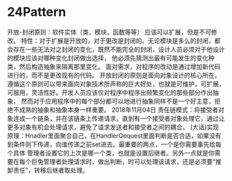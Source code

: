# 24Pattern
开放-封闭原则：软件实体（类，模块，函数等等） 应该可以扩展，但是不可修改。
特性：对于扩展是开放的，对于更改是封闭的。无论模块是多么的封闭，都会存在一些无法对之封闭的变化，既然不能完全的封闭，设计人员必须对于他设计的模块应该对哪种变化封闭做出选择，
他必须先猜测出最有可能发生的变化种类，然后构造抽象来隔离那里变化。
    面对需求，对程序的改动是通过增加新代码进行的，而不是更改现有的代码。
    开放封闭的原则是面向对象设计的核心所在，遵循这个原则可以带来面向对象技术所声称的巨大好处，也就是可维护，可扩展，可服用，灵活性好。开发人员应该仅对程序中程序出频繁变化的那些部分作出抽象，
然而对于应用程序中的每个部分都可以地进行抽象同样不是一个好主意，拒绝不成熟的抽象和抽象本身一样重要。
2018年11月04日
责任链模式：将接受者对象连成一个链条，并在该链条上传递请求，直到有一个接受者对象处理它，通过让更多对象有机会处理请求，避免了请求发送者和接受者之间的耦合。
(大话)实现原理：Hnadler里面聚合自己，在HandlerQequest里面判断是否合适，如果没有到条件则下传递，向谁传递之前set进去。最重要的两点，一个是你需要事先给每个具体
管理者设置它的上次是哪一个类，也就是设置后继者。另外一点就是你需要在每个巨兔管理者处理请求时，做出判断，时可以处理该请求，还是必须要“推卸责任”，转移后继者取处理。

